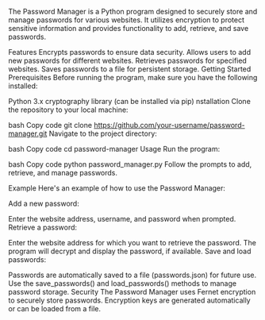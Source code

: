 The Password Manager is a Python program designed to securely store and manage passwords for various websites. It utilizes encryption to protect sensitive information and provides functionality to add, retrieve, and save passwords.

Features Encrypts passwords to ensure data security. Allows users to add new passwords for different websites. Retrieves passwords for specified websites. Saves passwords to a file for persistent storage. Getting Started Prerequisites Before running the program, make sure you have the following installed:

Python 3.x cryptography library (can be installed via pip) nstallation Clone the repository to your local machine:

bash Copy code git clone https://github.com/your-username/password-manager.git Navigate to the project directory:

bash Copy code cd password-manager Usage Run the program:

bash Copy code python password_manager.py Follow the prompts to add, retrieve, and manage passwords.

Example Here's an example of how to use the Password Manager:

Add a new password:

Enter the website address, username, and password when prompted. Retrieve a password:

Enter the website address for which you want to retrieve the password. The program will decrypt and display the password, if available. Save and load passwords:

Passwords are automatically saved to a file (passwords.json) for future use. Use the save_passwords() and load_passwords() methods to manage password storage. Security The Password Manager uses Fernet encryption to securely store passwords. Encryption keys are generated automatically or can be loaded from a file.
